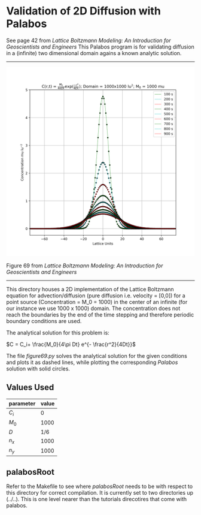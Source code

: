 Validation of 2D Diffusion with Palabos
=======================================

See page 42 from *Lattice Boltzmann Modeling: An Introduction for Geoscientists and Engineers* 
This Palabos program is for validating diffusion in a (infinite) two dimensional domain agains a known analytic solution.

---

![](comparisonD2Q5.png)

Figure 69 from *Lattice Boltzmann Modeling: An Introduction for Geoscientists and Engineers*

---

This directory houses a 2D implementation of the Lattice Boltzmann equation for advection/diffusion (pure diffusion i.e. velocity = [0,0]) for a point source (Concentration = M_0 = 1000) in the center of an infinite (for our instance we use 1000 x 1000) domain. The concentration does not reach the boundaries by the end of the time stepping and therefore periodic boundary conditions are used.

The analytical solution for this problem is:


$C = C_i+ \frac{M_0}{4\pi Dt} e^{- \frac{r^2}{4Dt}}$


The file *figure69.py* solves the analytical solution for the given conditions and plots it as dashed lines, while plotting the corresponding *Palabos* solution with solid circles.

Values Used
-----------

| parameter | value |
| --- | --- |
| $C_i$ | 0 |
| $M_0$ | 1000 |
| $D$ | 1/6 |
| $n_x$ | 1000 |
| $n_y$ | 1000 |

palabosRoot
-----------

Refer to the Makefile to see where *palabosRoot* needs to be with respect to this directory for correct compilation. It is currently set to two directories up (../..). This is one level nearer than the tutorials direcotires that come with palabos.